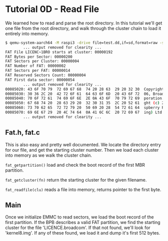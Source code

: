 Tutorial 0D - Read File
=======================

We learned how to read and parse the root directory. In this tutorial we'll get one file from the
root directory, and walk through the cluster chain to load it entirely into memory.

```sh
$ qemu-system-aarch64 -M raspi3 -drive file=test.dd,if=sd,format=raw -serial stdio
        ... output removed for clearity ...
FAT File LICENC~1BRO starts at cluster: 00000192
FAT Bytes per Sector: 00000200
FAT Sectors per Cluster: 00000004
FAT Number of FAT: 00000002
FAT Sectors per FAT: 00000014
FAT Reserved Sectors Count: 00000004
FAT First data sector: 00000054
        ... output removed for clearity ...
00085020: 43 6F 70 79  72 69 67 68  74 20 28 63  29 20 32 30  Copyright (c) 20
00085030: 30 36 2C 20  42 72 6F 61  64 63 6F 6D  20 43 6F 72  06, Broadcom Cor
00085040: 70 6F 72 61  74 69 6F 6E  2E 0A 43 6F  70 79 72 69  poration..Copyri
00085050: 67 68 74 20  28 63 29 20  32 30 31 35  2C 20 52 61  ght (c) 2015, Ra
00085060: 73 70 62 65  72 72 79 20  50 69 20 28  54 72 61 64  spberry Pi (Trad
00085070: 69 6E 67 29  20 4C 74 64  0A 41 6C 6C  20 72 69 67  ing) Ltd.All rig
        ... output removed for clearity ...
```

Fat.h, fat.c
------------

This is also easy and pretty well documented. We locate the directory entry for our file, and get
the starting cluster number. Then we load each cluster into memory as we walk the cluster chain.

`fat_getpartition()` load and check the boot record of the first MBR partition.

`fat_getcluster(fn)` return the starting cluster for the given filename.

`fat_readfile(clu)` reads a file into memory, returns pointer to the first byte.

Main
----

Once we initialize EMMC to read sectors, we load the boot record of the first partition. If the BPB
describes a valid FAT partition, we find the starting cluster for the file 'LICENCE.broadcom'. If that
not found, we'll look for 'kernel8.img'. If any of these found, we load it and dump it's first 512 bytes.

